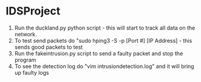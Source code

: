 # IDSProject
1. Run the duckland.py python script - this will start to track all data on the network.
2. To test send packets do "sudo hping3 -S -p [Port #] [IP Address] - this sends good packets to test
3. Run the fakeintrusion.py script to send a faulty packet and stop the program
4. To see the detection log do "vim intrusiondetection.log" and it will bring up faulty logs
